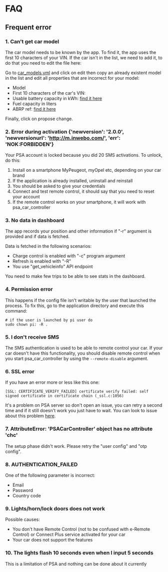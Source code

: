 # FAQ 
## Frequent error
### 1. Can't get car model
The car model needs to be known by the app. To find it, the app uses the first 10 characters of your VIN.
If the car isn't in the list, we need to add it, to do that you need to edit the file here:

Go to [car_models.yml](https://github.com/flobz/psa_car_controller/blob/master/psa_car_controller/psacc/resources/car_models.yml)
and click on edit then copy an already existent model in the list and edit all properties that are incorrect for your model:
- Model
- First 10 characters of the car's VIN:  
- Usable battery capacity in kWh: [find it here](https://ev-database.org/cheatsheet/useable-battery-capacity-electric-car)
- Fuel capacity in liters
- ABRP ref: [find it here](https://api.iternio.com/1/tlm/get_carmodels_list?api_key=32b2162f-9599-4647-8139-66e9f9528370)

Finally, click on propose change. 

### 2. Error during activation {'newversion': '2.0.0', 'newversionurl': 'http://m.inwebo.com/', 'err': 'NOK:FORBIDDEN'}
Your PSA account is locked because you did 20 SMS activations. To unlock, do this: 
1. Install on a smartphone MyPeugeot, myOpel etc, depending on your car brand
2. If the application is already installed, uninstall and reinstall
3. You should be asked to give your credentials
4. Connect and test remote control, it should say that you need to reset your account
6. If the remote control works on your smartphone, it will work with psa_car_controller

### 3. No data in dashboard
The app records your position and other information if "-r" argument is provided and if data is fetched.

Data is fetched in the following scenarios:
- Charge control is enabled with "-c" program argument
- Refresh is enabled with "-R"
- You use "get_vehicleinfo" API endpoint

You need to make few trips to be able to see stats in the dashboard.

### 4. Permission error
This happens if the config file isn't writable by the user that launched the process.
To fix this, go to the application directory and execute this command:
```
# if the user is launched by pi user do
sudo chown pi: -R . 
```

### 5. I don't receive SMS
The SMS authentication is used to be able to remote control your car.
If your car doesn't have this functionality, you should disable remote control when you start psa_car_controller 
by using the `--remote-disable` argument.

### 6. SSL error
If you have an error more or less like this one:
```
[SSL: CERTIFICATE_VERIFY_FAILED] certificate verify failed: self signed certificate in certificate chain (_ssl.c:1056)
```
It's a problem on PSA server so don't open an issue, you can retry a second time and if it still doesn't work you just have to wait.
You can look to issue about this problem [here](https://github.com/flobz/psa_car_controller/search?q=ssl&type=issues).

### 7. AttributeError: 'PSACarController' object has no attribute 'chc'
The setup phase didn't work. Please retry the "user config" and "otp config".

### 8. AUTHENTICATION_FAILED
One of the following parameter is incorrect:
- Email
- Password
- Country code

### 9. Lights/horn/lock doors does not work
Possible causes:
- You don't have Remote Control (not to be confused with e-Remote Control) or Connect Plus service activated for your car
- Your car does not support the features

### 10. The lights flash 10 seconds even when I input 5 seconds
This is a limitation of PSA and nothing can be done about it currently
